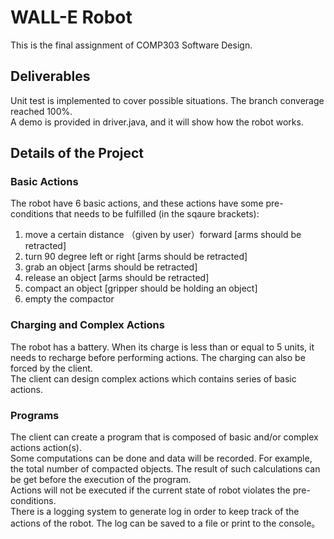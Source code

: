 # WALL-E Robot
This is the final assignment of COMP303 Software Design.  
## Deliverables
Unit test is implemented to cover possible situations. The branch converage reached 100%.  
A demo is provided in driver.java, and it will show how the robot works.  
## Details of the Project
### Basic Actions
The robot have 6 basic actions, and these actions have some pre-conditions that needs to be fulfilled (in the sqaure brackets):  
1. move a certain distance （given by user）forward [arms should be retracted]  
2. turn 90 degree left or right [arms should be retracted]  
3. grab an object [arms should be retracted]  
4. release an object [arms should be retracted]  
5. compact an object [gripper should be holding an object]  
6. empty the compactor  
### Charging and Complex Actions  
The robot has a battery. When its charge is less than or equal to 5 units, it needs to recharge before performing actions. The charging can also be forced by the client.  
The client can design complex actions which contains series of basic actions.  
### Programs
The client can create a program that is composed of basic and/or complex actions action(s).  
Some computations can be done and data will be recorded. For example, the total number of compacted objects. The result of such calculations can be get before the execution of the program.  
Actions will not be executed if the current state of robot violates the pre-conditions.   
There is a logging system to generate log in order to keep track of the actions of the robot. The log can be saved to a file or print to the console。  

